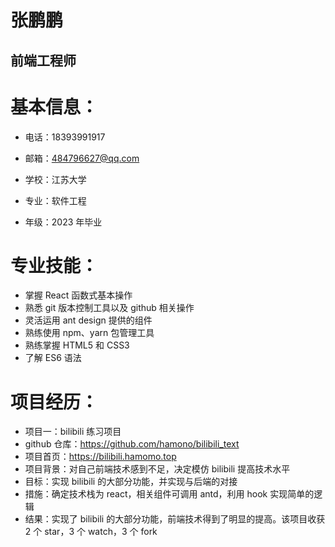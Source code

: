 # 张鹏鹏

## 前端工程师

# 基本信息：

- 电话：18393991917
- 邮箱：484796627@qq.com

- 学校：江苏大学
- 专业：软件工程
- 年级：2023 年毕业

# 专业技能：

- 掌握 React 函数式基本操作
- 熟悉 git 版本控制工具以及 github 相关操作
- 灵活运用 ant design 提供的组件
- 熟练使用 npm、yarn 包管理工具
- 熟练掌握 HTML5 和 CSS3
- 了解 ES6 语法

# 项目经历：

- 项目一：bilibili 练习项目
- github 仓库：https://github.com/hamono/bilibili_text
- 项目首页：https://bilibili.hamomo.top
- 项目背景：对自己前端技术感到不足，决定模仿 bilibili 提高技术水平
- 目标：实现 bilibili 的大部分功能，并实现与后端的对接
- 措施：确定技术栈为 react，相关组件可调用 antd，利用 hook 实现简单的逻辑
- 结果：实现了 bilibili 的大部分功能，前端技术得到了明显的提高。该项目收获 2 个 star，3 个 watch，3 个 fork
